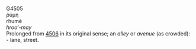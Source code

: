 <body>
  <p>G4505<br>  ῥύμη  <br> rhumē  <br><i>hroo‘-may </i><br>Prolonged from <a href="g4506.htm">4506</a> in its original sense; an <i>alley</i> or <i>avenue</i> (as crowded): - lane, street.<br></p>
 </body>